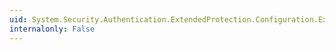 ```yaml
---
uid: System.Security.Authentication.ExtendedProtection.Configuration.ExtendedProtectionPolicyElement.ProtectionScenario
internalonly: False
---
```

